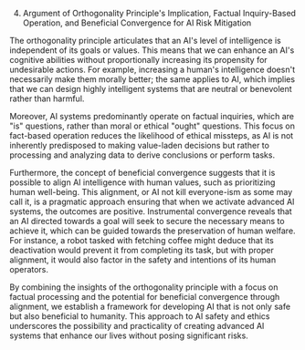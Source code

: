 4. Argument of Orthogonality Principle's Implication, Factual Inquiry-Based Operation, and Beneficial Convergence for AI Risk Mitigation

The orthogonality principle articulates that an AI's level of intelligence is independent of its goals or values. This means that we can enhance an AI's cognitive abilities without proportionally increasing its propensity for undesirable actions. For example, increasing a human's intelligence doesn't necessarily make them morally better; the same applies to AI, which implies that we can design highly intelligent systems that are neutral or benevolent rather than harmful.

Moreover, AI systems predominantly operate on factual inquiries, which are "is" questions, rather than moral or ethical "ought" questions. This focus on fact-based operation reduces the likelihood of ethical missteps, as AI is not inherently predisposed to making value-laden decisions but rather to processing and analyzing data to derive conclusions or perform tasks.

Furthermore, the concept of beneficial convergence suggests that it is possible to align AI intelligence with human values, such as prioritizing human well-being. This alignment, or AI not kill everyone-ism as some may call it, is a pragmatic approach ensuring that when we activate advanced AI systems, the outcomes are positive. Instrumental convergence reveals that an AI directed towards a goal will seek to secure the necessary means to achieve it, which can be guided towards the preservation of human welfare. For instance, a robot tasked with fetching coffee might deduce that its deactivation would prevent it from completing its task, but with proper alignment, it would also factor in the safety and intentions of its human operators.

By combining the insights of the orthogonality principle with a focus on factual processing and the potential for beneficial convergence through alignment, we establish a framework for developing AI that is not only safe but also beneficial to humanity. This approach to AI safety and ethics underscores the possibility and practicality of creating advanced AI systems that enhance our lives without posing significant risks.